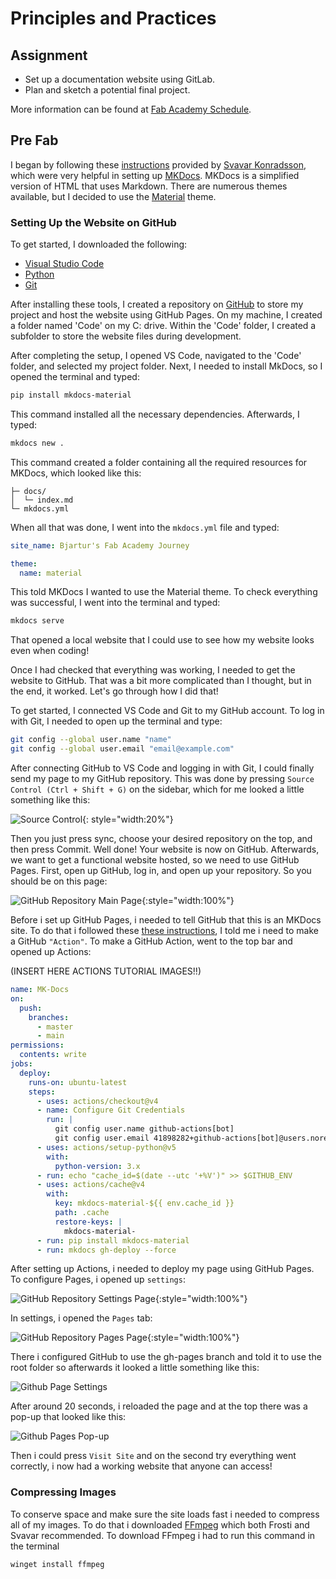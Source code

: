 # Principles and Practices

## Assignment

- Set up a documentation website using GitLab.
- Plan and sketch a potential final project.

More information can be found at [Fab Academy Schedule](https://fabacademy.org/2025/schedule.html).

## Pre Fab

I began by following these [instructions](https://www.fabisa.is/N%C3%A1msefni/Pre-Fab/1-heimasidugerd/) provided by [Svavar Konradsson](https://fabacademy.org/2023/labs/isafjordur/students/svavar-konradsson/index.html), which were very helpful in setting up [MKDocs](https://www.mkdocs.org/). MKDocs is a simplified version of HTML that uses Markdown. There are numerous themes available, but I decided to use the [Material](https://squidfunk.github.io/mkdocs-material/) theme.

### Setting Up the Website on GitHub

To get started, I downloaded the following:

- [Visual Studio Code](https://code.visualstudio.com/)
- [Python](https://www.python.org/)
- [Git](https://git-scm.com/)

After installing these tools, I created a repository on [GitHub](https://github.com/) to store my project and host the website using GitHub Pages. On my machine, I created a folder named 'Code' on my C: drive. Within the 'Code' folder, I created a subfolder to store the website files during development.

After completing the setup, I opened VS Code, navigated to the 'Code' folder, and selected my project folder. Next, I needed to install MkDocs, so I opened the terminal and typed:

```bash
pip install mkdocs-material
```

This command installed all the necessary dependencies. Afterwards, I typed:

```bash
mkdocs new .
```

This command created a folder containing all the required resources for MKDocs, which looked like this:

```plaintext
├─ docs/
│  └─ index.md
└─ mkdocs.yml
```

When all that was done, I went into the `mkdocs.yml` file and typed:

```yaml
site_name: Bjartur's Fab Academy Journey

theme:
  name: material
```

This told MKDocs I wanted to use the Material theme. To check everything was successful, I went into the terminal and typed:

```bash
mkdocs serve
```

That opened a local website that I could use to see how my website looks even when coding!

Once I had checked that everything was working, I needed to get the website to GitHub. That was a bit more complicated than I thought, but in the end, it worked. Let's go through how I did that!

To get started, I connected VS Code and Git to my GitHub account. To log in with Git, I needed to open up the terminal and type:

```bash
git config --global user.name "name"
git config --global user.email "email@example.com"
```

After connecting GitHub to VS Code and logging in with Git, I could finally send my page to my GitHub repository. This was done by pressing `Source Control (Ctrl + Shift + G)` on the sidebar, which for me looked a little something like this:

![Source Control](../images/VS-Code-Git-Panel.png){: style="width:20%"}

Then you just press sync, choose your desired repository on the top, and then press Commit. Well done! Your website is now on GitHub. Afterwards, we want to get a functional website hosted, so we need to use GitHub Pages. First, open up GitHub, log in, and open up your repository. So you should be on this page:

![GitHub Repository Main Page](../images/Github-Repo.png){:style="width:100%"}

Before i set up GitHub Pages, i needed to tell GitHub that this is an MKDocs site. To do that i followed these [these instructions](https://squidfunk.github.io/mkdocs-material/publishing-your-site/), I told me i need to make a GitHub `"Action"`. To make a GitHub Action, went to the top bar and opened up Actions:

(INSERT HERE ACTIONS TUTORIAL IMAGES!!)

```yaml
name: MK-Docs 
on:
  push:
    branches:
      - master 
      - main
permissions:
  contents: write
jobs:
  deploy:
    runs-on: ubuntu-latest
    steps:
      - uses: actions/checkout@v4
      - name: Configure Git Credentials
        run: |
          git config user.name github-actions[bot]
          git config user.email 41898282+github-actions[bot]@users.noreply.github.com
      - uses: actions/setup-python@v5
        with:
          python-version: 3.x
      - run: echo "cache_id=$(date --utc '+%V')" >> $GITHUB_ENV 
      - uses: actions/cache@v4
        with:
          key: mkdocs-material-${{ env.cache_id }}
          path: .cache
          restore-keys: |
            mkdocs-material-
      - run: pip install mkdocs-material 
      - run: mkdocs gh-deploy --force
```

After setting up Actions, i needed to deploy my page using GitHub Pages. To configure Pages, i opened up `settings`:

![GitHub Repository Settings Page](../images/Github-Repo-Settings.png){:style="width:100%"}

In settings, i opened the `Pages` tab:

![GitHub Repository Pages Page](../images/Github-Settings-Pages.png){:style="width:100%"}

There i configured GitHub to use the gh-pages branch and told it to use the root folder so afterwards it looked a little something like this:

![Github Page Settings](../images/Github-Page-Settings.png)

After around 20 seconds, i reloaded the page and at the top there was a pop-up that looked like this:

![Github Pages Pop-up](../images/Github%20-%20Pages.png)

Then i could press `Visit Site` and on the second try everything went correctly, i now had a working website that anyone can access!

### Compressing Images

To conserve space and make sure the site loads fast i needed to compress all
of my images. To do that i downloaded [FFmpeg](https://www.gyan.dev/ffmpeg/builds/?ref=winstall) 
which both Frosti and Svavar recommended. To download FFmpeg i had to run this command in the terminal

```
winget install ffmpeg
```

